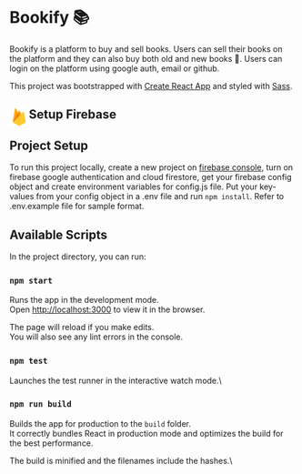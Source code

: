 # Bookify 📚

Bookify is a platform to buy and sell books. Users can sell their books on the platform and they can also buy both old and new books 📖.
Users can login on the platform using google auth, email or github.

This project was bootstrapped with [Create React App](https://github.com/facebook/create-react-app) and styled with [Sass](https://sass-lang.com).

## Setup Firebase <img align="left" alt="firebase" width="34px" src="https://raw.githubusercontent.com/github/explore/80688e429a7d4ef2fca1e82350fe8e3517d3494d/topics/firebase/firebase.png" />

## Project Setup
To run this project locally, create a new project on [firebase console](https://console.firebase.google.com/), turn on firebase google authentication and cloud firestore, get your firebase config object and create environment variables for config.js file. Put your key-values from your config object in a .env file and run `npm install`. Refer to .env.example file for sample format.

## Available Scripts

In the project directory, you can run:

### `npm start`

Runs the app in the development mode.\
Open [http://localhost:3000](http://localhost:3000) to view it in the browser.

The page will reload if you make edits.\
You will also see any lint errors in the console.

### `npm test`

Launches the test runner in the interactive watch mode.\

### `npm run build`

Builds the app for production to the `build` folder.\
It correctly bundles React in production mode and optimizes the build for the best performance.

The build is minified and the filenames include the hashes.\
